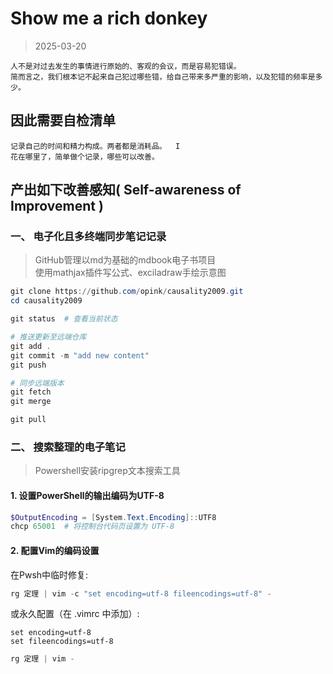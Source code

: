 # Show me a rich donkey

> 2025-03-20


```admonish note
人不是对过去发生的事情进行原始的、客观的会议，而是容易犯错误。  
简而言之，我们根本记不起来自己犯过哪些错，给自己带来多严重的影响，以及犯错的频率是多少。
```

## 因此需要自检清单

```admonish note
记录自己的时间和精力构成。两者都是消耗品。  I
花在哪里了，简单做个记录，哪些可以改善。  
```

## 产出如下改善感知( Self-awareness of Improvement )

### 一、 电子化且多终端同步笔记记录
> GitHub管理以md为基础的mdbook电子书项目  
> 使用mathjax插件写公式、exciladraw手绘示意图

```powershell
git clone https://github.com/opink/causality2009.git
cd causality2009

git status  # 查看当前状态

# 推送更新至远端仓库
git add .
git commit -m "add new content"
git push

# 同步远端版本
git fetch
git merge

git pull
```

### 二、 搜索整理的电子笔记
> Powershell安装ripgrep文本搜索工具

#### 1. 设置PowerShell的输出编码为UTF-8

```powershell
$OutputEncoding = [System.Text.Encoding]::UTF8
chcp 65001  # 将控制台代码页设置为 UTF-8
```

#### 2. 配置Vim的编码设置

在Pwsh中临时修复:
```powershell
rg 定理 | vim -c "set encoding=utf-8 fileencodings=utf-8" -
```
或永久配置（在 .vimrc 中添加）:
```vim
set encoding=utf-8
set fileencodings=utf-8
```

```powershell
rg 定理 | vim -
```
